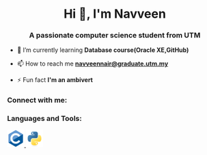 <h1 align="center">Hi 👋, I'm Navveen</h1>
<h3 align="center">A passionate computer science student from UTM</h3>

- 🌱 I’m currently learning **Database course(Oracle XE,GitHub)**

- 📫 How to reach me **navveennair@graduate.utm.my**

- ⚡ Fun fact **I'm an ambivert**

<h3 align="left">Connect with me:</h3>
<p align="left">
</p>

<h3 align="left">Languages and Tools:</h3>
<p align="left"> <a href="https://www.cprogramming.com/" target="_blank" rel="noreferrer"> <img src="https://raw.githubusercontent.com/devicons/devicon/master/icons/c/c-original.svg" alt="c" width="40" height="40"/> </a> <a href="https://www.python.org" target="_blank" rel="noreferrer"> <img src="https://raw.githubusercontent.com/devicons/devicon/master/icons/python/python-original.svg" alt="python" width="40" height="40"/> </a> </p>
